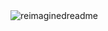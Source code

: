 <img src="https://myreadme.vercel.app/api/embed/Keekay-OD?panels=userstatistics,toprepositories,toplanguages,commitgraph" alt="reimaginedreadme" />
